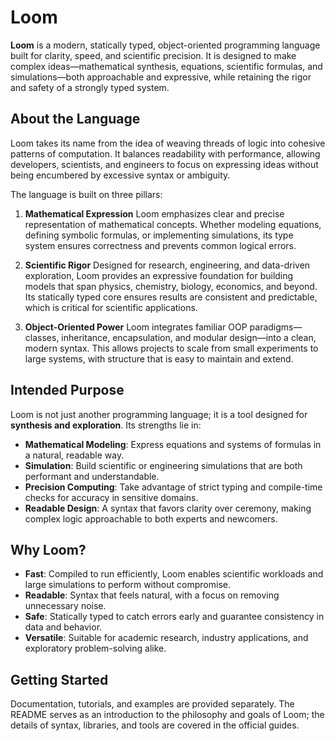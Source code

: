 # Loom

**Loom** is a modern, statically typed, object-oriented programming language built for clarity, speed, and scientific precision. It is designed to make complex ideas—mathematical synthesis, equations, scientific formulas, and simulations—both approachable and expressive, while retaining the rigor and safety of a strongly typed system.

## About the Language

Loom takes its name from the idea of weaving threads of logic into cohesive patterns of computation. It balances readability with performance, allowing developers, scientists, and engineers to focus on expressing ideas without being encumbered by excessive syntax or ambiguity.

The language is built on three pillars:

1. **Mathematical Expression**
   Loom emphasizes clear and precise representation of mathematical concepts. Whether modeling equations, defining symbolic formulas, or implementing simulations, its type system ensures correctness and prevents common logical errors.

2. **Scientific Rigor**
   Designed for research, engineering, and data-driven exploration, Loom provides an expressive foundation for building models that span physics, chemistry, biology, economics, and beyond. Its statically typed core ensures results are consistent and predictable, which is critical for scientific applications.

3. **Object-Oriented Power**
   Loom integrates familiar OOP paradigms—classes, inheritance, encapsulation, and modular design—into a clean, modern syntax. This allows projects to scale from small experiments to large systems, with structure that is easy to maintain and extend.

## Intended Purpose

Loom is not just another programming language; it is a tool designed for **synthesis and exploration**. Its strengths lie in:

* **Mathematical Modeling**: Express equations and systems of formulas in a natural, readable way.
* **Simulation**: Build scientific or engineering simulations that are both performant and understandable.
* **Precision Computing**: Take advantage of strict typing and compile-time checks for accuracy in sensitive domains.
* **Readable Design**: A syntax that favors clarity over ceremony, making complex logic approachable to both experts and newcomers.

## Why Loom?

* **Fast**: Compiled to run efficiently, Loom enables scientific workloads and large simulations to perform without compromise.
* **Readable**: Syntax that feels natural, with a focus on removing unnecessary noise.
* **Safe**: Statically typed to catch errors early and guarantee consistency in data and behavior.
* **Versatile**: Suitable for academic research, industry applications, and exploratory problem-solving alike.

## Getting Started

Documentation, tutorials, and examples are provided separately. The README serves as an introduction to the philosophy and goals of Loom; the details of syntax, libraries, and tools are covered in the official guides.

